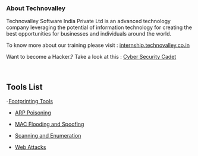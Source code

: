 

### About Technovalley   
Technovalley Software India Private Ltd is an advanced technology company leveraging the potential of information technology for creating the best opportunities for businesses and individuals around the world. 

To know more about our training please visit : [internship.technovalley.co.in](https://internship.technovalley.co.in/index)

Want to become a Hacker.?  Take a look at this : [Cyber Security Cadet](https://www.udemy.com/course/cyber-security-cadet-ethical-hacking-2021-latest-edition/)  
  

<br/>  


## Tools List  
-[Footprinting Tools](https://github.com/technovalley-aks/Ethical-Hacking-Tools/tree/main/FOOTPRINTING%20TOOLS/whois-lookup%20Tools)


- [ARP Poisoning](https://github.com/technovalley-aks/Ethical-Hacking-Tools/tree/main/ARP%20Poisoning)  

- [MAC Flooding and Spoofing](https://github.com/technovalley-aks/Ethical-Hacking-Tools/tree/main/MAC%20Flooding%20and%20Spoofing)  
  

- [Scanning and Enumeration](https://github.com/technovalley-aks/Ethical-Hacking-Tools/tree/main/SCANNING%20AND%20ENUMERATION%20TOOLS)  
  

- [Web Attacks](https://github.com/technovalley-aks/Ethical-Hacking-Tools/tree/main/Web%20Attacks)  

<br />
